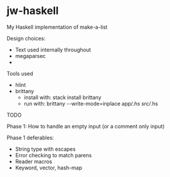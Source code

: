 # jw-haskell

My Haskell implementation of make-a-list

Design choices:

* Text used internally throughout
* megaparsec
*


Tools used

* hlint
* brittany
  + install with: stack install brittany
  + run with: brittany --write-mode=inplace app/*.hs src/*.hs


TODO

Phase 1:
How to handle an empty input (or a comment only input)

Phase 1 deferables:
* String type with escapes
* Error checking to match parens
* Reader macros
* Keyword, vector, hash-map